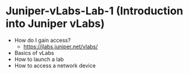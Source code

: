 # Juniper-vLabs-Lab-1 (Introduction into Juniper vLabs)

- How do I gain access?
    * https://jlabs.juniper.net/vlabs/
- Basics of vLabs
- How to launch a lab
- How to access a network device

